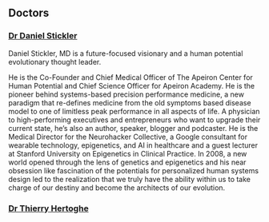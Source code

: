 ## Doctors

### [Dr Daniel Stickler](https://neurohacker.com/people/daniel-stickler-md)
Daniel Stickler, MD is a future-focused visionary and a human potential evolutionary thought leader. 

He is the Co-Founder and Chief Medical Officer of The Apeiron Center for Human Potential and Chief Science Officer for Apeiron Academy. He is the pioneer behind systems-based precision performance medicine, a new paradigm that re-defines medicine from the old symptoms based disease model to one of limitless peak performance in all aspects of life. A physician to high-performing executives and entrepreneurs who want to upgrade their current state, he’s also an author, speaker, blogger and podcaster. He is the Medical Director for the Neurohacker Collective, a Google consultant for wearable technology, epigenetics, and AI in healthcare and a guest lecturer at Stanford University on Epigenetics in Clinical Practice. In 2008, a new world opened through the lens of genetics and epigenetics and his near obsession like fascination of the potentials for personalized human systems design led to the realization that we truly have the ability within us to take charge of our destiny and become the architects of our evolution. 

### [Dr Thierry Hertoghe](https://www.hertoghe.eu/en/)

